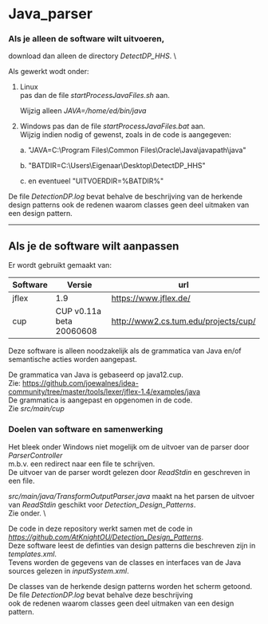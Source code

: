 # Java_parser

### Als je alleen de software wilt uitvoeren,
download dan alleen de directory 
*DetectDP_HHS*.
\

Als gewerkt wodt onder:
1. Linux   
   pas dan de file *startProcessJavaFiles.sh* aan.
   
   Wijzig alleen  *JAVA=/home/ed/bin/java*
2. Windows
   pas dan de file *startProcessJavaFiles.bat* aan.
   \
   Wijzig indien nodig of gewenst, zoals in de code is aangegeven:
   
   a. "JAVA=C:\Program Files\Common Files\Oracle\Java\javapath\java"
   
   b. "BATDIR=C:\Users\Eigenaar\Desktop\DetectDP_HHS"
   
   c. en eventueel "UITVOERDIR=%BATDIR%"
   
De file *DetectionDP.log* bevat behalve de beschrijving van de herkende design patterns
ook de redenen waarom classes geen deel uitmaken van een design pattern.

***


## Als je de software wilt aanpassen


Er wordt gebruikt gemaakt van:

| Software | Versie | url                                                   |
|----------|--------|-------------------------------------------------------|
| jflex    | 1.9    |https://www.jflex.de/                                  |
| cup      |CUP v0.11a beta 20060608 | http://www2.cs.tum.edu/projects/cup/ |


Deze software is alleen noodzakelijk als de grammatica van Java en/of semantische acties worden aangepast.

De grammatica van Java is gebaseerd op java12.cup.                                  
Zie: https://github.com/joewalnes/idea-community/tree/master/tools/lexer/jflex-1.4/examples/java
\
De grammatica is aangepast en opgenomen in de code.
\
Zie *src/main/cup*

### Doelen van software en samenwerking
Het bleek onder Windows niet mogelijk om de uitvoer van de parser door *ParserController* 
\
m.b.v. een redirect naar een file te schrijven.
\
De uitvoer van de parser wordt gelezen door *ReadStdin* en geschreven in een file.

*src/main/java/TransformOutputParser.java* maakt na het parsen de uitvoer van *ReadStdin*
geschikt voor *Detection_Design_Patterns*. 
\
Zie onder.
\

De code in deze repository werkt samen met de code in 
\
*https://github.com/AtKnightOU/Detection_Design_Patterns*.
\
Deze software leest de definties van design patterns die
beschreven zijn in *templates.xml*.
\
Tevens worden de gegevens van de classes en interfaces  van de Java sources
gelezen in *inputSystem.xml*.

De  classes van de herkende design patterns worden het scherm getoond.
De file *DetectionDP.log* bevat behalve deze beschrijving 
\
ook de redenen waarom classes geen deel uitmaken van een design pattern.

